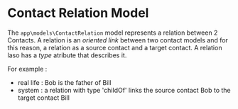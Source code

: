 # Contact Relation Model

The `app\models\ContactRelation` model represents a relation between 2 Contacts. A relation is an *oriented link* between two contact models and for this reason, a relation as a source contact and a target contact. A relation laso has a *type* atribute that describes it.

For example :
- real life : Bob is the father of Bill
- system : a relation with type 'childOf' links the source contact Bob to the target contact Bill

